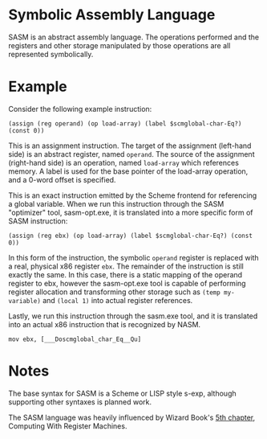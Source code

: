 # Symbolic Assembly Language

SASM is an abstract assembly language. The operations performed and
the registers and other storage manipulated by those operations are
all represented symbolically.

# Example

Consider the following example instruction:

    (assign (reg operand) (op load-array) (label $scmglobal-char-Eq?) (const 0))

This is an assignment instruction. The target of the assignment
(left-hand side) is an abstract register, named `operand`. The source
of the assignment (right-hand side) is an operation, named
`load-array` which references memory. A label is used for the base
pointer of the load-array operation, and a 0-word offset is specified.

This is an exact instruction emitted by the Scheme frontend for
referencing a global variable. When we run this instruction through
the SASM "optimizer" tool, sasm-opt.exe, it is translated into a more
specific form of SASM instruction:

    (assign (reg ebx) (op load-array) (label $scmglobal-char-Eq?) (const 0))

In this form of the instruction, the symbolic `operand` register is
replaced with a real, physical x86 register `ebx`. The remainder of
the instruction is still exactly the same. In this case, there is a
static mapping of the operand register to ebx, however the
sasm-opt.exe tool is capable of performing register allocation and
transforming other storage such as `(temp my-variable)` and `(local
1)` into actual register references.

Lastly, we run this instruction through the sasm.exe tool, and it is
translated into an actual x86 instruction that is recognized by NASM.

    mov ebx, [___Doscmglobal_char_Eq__Qu]


# Notes

The base syntax for SASM is a Scheme or LISP style s-exp, although
supporting other syntaxes is planned work.

The SASM language was heavily influenced by Wizard Book's [5th chapter](https://mitpress.mit.edu/sites/default/files/sicp/full-text/book/book-Z-H-30.html#%_chap_5),
Computing With Register Machines.

